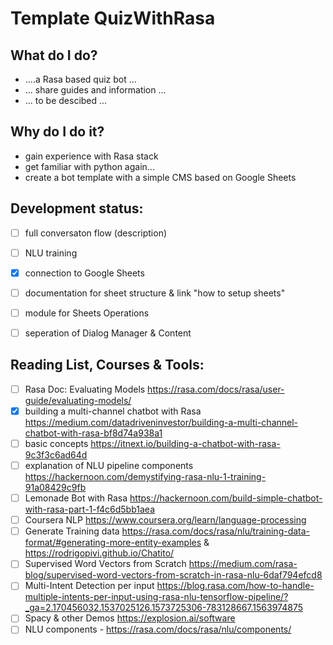 # Template QuizWithRasa

What do I do?
- 
- ....a Rasa based quiz bot ...
- ... share guides and information ...
- ... to be descibed ... 


Why do I do it?
- 
- gain experience with Rasa stack
- get familiar with python again...
- create a bot template with a simple CMS based on Google Sheets


Development status:  
- 
- [ ] full conversaton flow (description)
- [ ] NLU training
- [x] connection to Google Sheets 
- [ ] documentation for sheet structure & link "how to setup sheets"
- [ ] module for Sheets Operations
- [ ] seperation of Dialog Manager & Content




Reading List, Courses & Tools:  
- 
- [ ] Rasa Doc: Evaluating Models
          https://rasa.com/docs/rasa/user-guide/evaluating-models/
- [x] building a multi-channel chatbot with Rasa
          https://medium.com/datadriveninvestor/building-a-multi-channel-chatbot-with-rasa-bf8d74a938a1
- [ ] basic concepts
          https://itnext.io/building-a-chatbot-with-rasa-9c3f3c6ad64d
- [ ] explanation of NLU pipeline components  
          https://hackernoon.com/demystifying-rasa-nlu-1-training-91a08429c9fb
- [ ] Lemonade Bot with Rasa 
          https://hackernoon.com/build-simple-chatbot-with-rasa-part-1-f4c6d5bb1aea
- [ ] Coursera NLP
          https://www.coursera.org/learn/language-processing
- [ ] Generate Training data
          https://rasa.com/docs/rasa/nlu/training-data-format/#generating-more-entity-examples & https://rodrigopivi.github.io/Chatito/
- [ ] Supervised Word Vectors from Scratch
          https://medium.com/rasa-blog/supervised-word-vectors-from-scratch-in-rasa-nlu-6daf794efcd8
- [ ] Multi-Intent Detection per input
          https://blog.rasa.com/how-to-handle-multiple-intents-per-input-using-rasa-nlu-tensorflow-pipeline/?_ga=2.170456032.1537025126.1573725306-783128667.1563974875
- [ ] Spacy & other Demos https://explosion.ai/software
- [ ] NLU components - https://rasa.com/docs/rasa/nlu/components/
